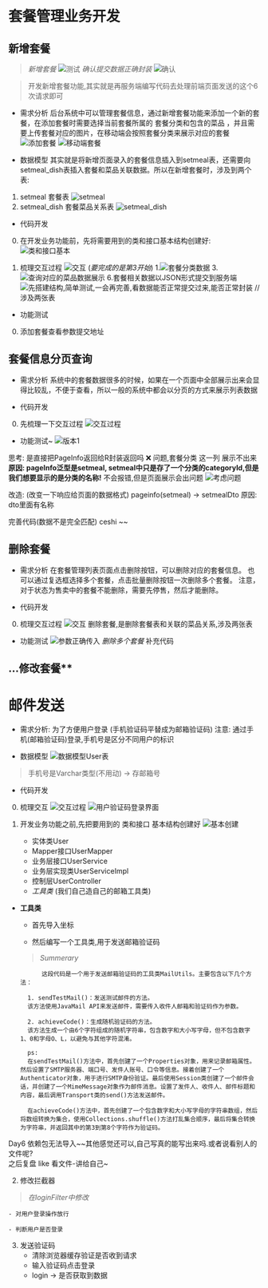 # 套餐管理业务开发

## 新增套餐

> *新增套餐*
![测试](image-9.png)
*确认提交数据正确封装*
![确认](image-10.png)

> 开发新增套餐功能,其实就是再服务端编写代码去处理前端页面发送的这个6次请求即可

- 需求分析
后台系统中可以管理套餐信息，通过新增套餐功能来添加一个新的套餐，在添加套餐时需要选择当前套餐所属的 套餐分类和包含的菜品 ，并且需要上传套餐对应的图片，在移动端会按照套餐分类来展示对应的套餐
![添加套餐](2592691-20220516192231682-909402639.png)
![移动端套餐](2592691-20220516192236538-1967986380.png)

- 数据模型
其实就是将新增页面录入的套餐信息插入到setmeal表，还需要向setmeal_dish表插入套餐和菜品关联数据。所以在新增套餐时，涉及到两个表:
1. setmeal 套餐表
![setmeal](2592691-20220516192245017-1548500486.png)
2. setmeal_dish  套餐菜品关系表
![setmeal_dish](2592691-20220516192250926-1044734827.png)

- 代码开发
0. 在开发业务功能前，先将需要用到的类和接口基本结构创建好:
![类和接口基本](image.png)

1. 梳理交互过程
![交互](image-1.png)
(*要完成的是第3开始*)
    1.![套餐分类数据](2592691-20220516192259898-1583400342.png)
    3.![查询对应的菜品数据展示](2592691-20220516192312048-246202234.png)
    6.套餐相关数据以JSON形式提交到服务端
![先搭建结构,简单测试,一会再完善,看数据能否正常提交过来,能否正常封装](image-2.png)
//涉及两张表

- 功能测试
0. 添加套餐查看参数提交地址




## 套餐信息分页查询

- 需求分析
系统中的套餐数据很多的时候，如果在一个页面中全部展示出来会显得比较乱，不便于查看，所以一般的系统中都会以分页的方式来展示列表数据

- 代码开发
0.  先梳理一下交互过程
 ![交互过程](image-3.png)

- 功能测试~
![版本1](image-4.png)

思考: 是直接把PageInfo返回给R封装返回吗 ❌
问题,套餐分类 这一列 展示不出来
**原因: pageInfo泛型是setmeal, setmeal中只是存了一个分类的categoryId,但是我们想要显示的是分类的名称!**
不会报错,但是页面展示会出问题
![考虑问题](image-11.png)

改造: (改变一下响应给页面的数据格式) pageinfo(setmeal) -> setmealDto
原因: dto里面有名称


完善代码(数据不是完全匹配) ceshi ~~


## 删除套餐

- 需求分析
在套餐管理列表页面点击删除按钮，可以删除对应的套餐信息。
也可以通过复选框选择多个套餐，点击批量删除按钮一次删除多个套餐。
注意，对于状态为售卖中的套餐不能删除，需要先停售，然后才能删除。

- 代码开发
0. 梳理交互过程
![交互](image-5.png)
删除套餐,是删除套餐表和关联的菜品关系,涉及两张表

- 功能测试
![参数正确传入](image-12.png)
*删除多个套餐* 补充代码



## ...修改套餐**



# 邮件发送

- 需求分析:
为了方便用户登录 (手机验证码平替成为邮箱验证码)
注意: 通过手机(邮箱验证码)登录,手机号是区分不同用户的标识

- 数据模型
![数据模型User表](image-6.png)
> 手机号是Varchar类型(不用动) -> 存邮箱号

- 代码开发

0. 梳理交互
![交互过程](image-7.png)
![用户验证码登录界面](20230412034549_543.jpg)

1. 开发业务功能之前,先把要用到的 类和接口 基本结构创建好
![基本创建](image-8.png)  

    - 实体类User
    - Mapper接口UserMapper
    - 业务层接口UserService
    - 业务层实现类UserServiceImpl
    - 控制层UserController
    - *工具类*    (我们自己造自己的邮箱工具类)

- **工具类**
    - 首先导入坐标

    - 然后编写一个工具类,用于发送邮箱验证码

    > *Summerary*

            这段代码是一个用于发送邮箱验证码的工具类MailUtils。主要包含以下几个方法：

        1. sendTestMail()：发送测试邮件的方法。
        该方法使用JavaMail API来发送邮件，需要传入收件人邮箱和验证码作为参数。

        2. achieveCode()：生成随机验证码的方法。
        该方法生成一个由6个字符组成的随机字符串，包含数字和大小写字母，但不包含数字1、0和字母O、L，以避免与其他字符混淆。

        ps:
        在sendTestMail()方法中，首先创建了一个Properties对象，用来记录邮箱属性。然后设置了SMTP服务器、端口号、发件人账号、口令等信息。接着创建了一个Authenticator对象，用于进行SMTP身份验证。最后使用Session类创建了一个邮件会话，并创建了一个MimeMessage对象作为邮件消息。设置了发件人、收件人、邮件标题和内容，最后调用Transport类的send()方法发送邮件。

        在achieveCode()方法中，首先创建了一个包含数字和大小写字母的字符串数组，然后将数组转换为集合，使用Collections.shuffle()方法打乱集合顺序，最后将集合转换为字符串，并返回其中的第3到第8个字符作为验证码。

Day6 依赖包无法导入~~其他感觉还可以,自己写真的能写出来吗.或者说看别人的文件呢?  
        之后复盘 like 看文件-讲给自己~


2. 修改拦截器

> *在loginFilter中修改*

    - 对用户登录操作放行

    - 判断用户是否登录

3. 发送验证码
    - 清除浏览器缓存验证是否收到请求
    - 输入验证码点击登录
    - login -> 是否获取到数据
